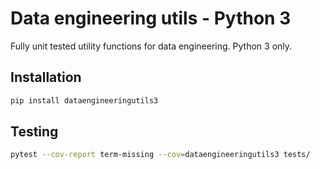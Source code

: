 # Data engineering utils - Python 3

Fully unit tested utility functions for data engineering. Python 3 only.  


## Installation

```bash
pip install dataengineeringutils3
```


## Testing

```bash
pytest --cov-report term-missing --cov=dataengineeringutils3 tests/
```
